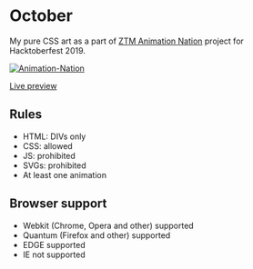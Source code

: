 # October
My pure CSS art as a part of [ZTM Animation Nation](https://github.com/zero-to-mastery/Animation-Nation) project for Hacktoberfest 2019.

[![Animation-Nation](https://img.shields.io/badge/CSS%20PROJECT-Animation%20Nation-yellow?style=for-the-badge&logo=CSS3)](https://github.com/zero-to-mastery/Animation-Nation)

[Live preview](https://fedorProkofev.github.io/October/)
## Rules
* HTML: DIVs only
* CSS: allowed
* JS: prohibited
* SVGs: prohibited
* At least one animation

## Browser support
* Webkit (Chrome, Opera and other) supported
* Quantum (Firefox and other) supported
* EDGE supported
* IE not supported
